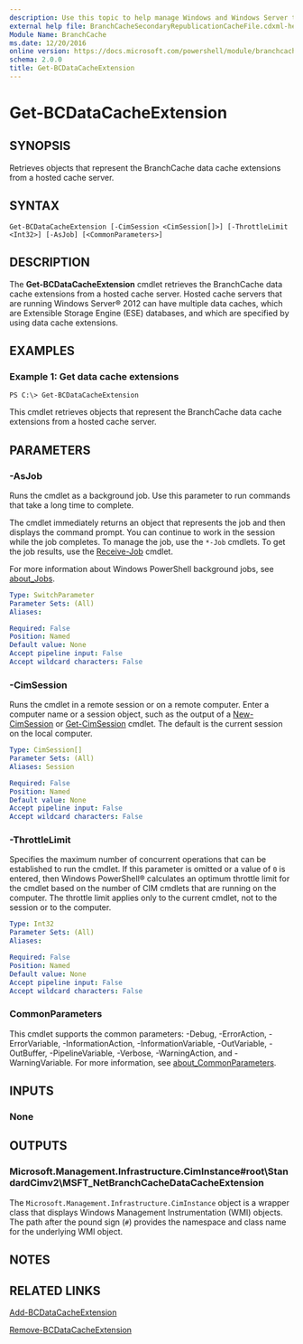 ```yaml
---
description: Use this topic to help manage Windows and Windows Server technologies with Windows PowerShell.
external help file: BranchCacheSecondaryRepublicationCacheFile.cdxml-help.xml
Module Name: BranchCache
ms.date: 12/20/2016
online version: https://docs.microsoft.com/powershell/module/branchcache/get-bcdatacacheextension?view=windowsserver2019-ps&wt.mc_id=ps-gethelp
schema: 2.0.0
title: Get-BCDataCacheExtension
---
```


# Get-BCDataCacheExtension

## SYNOPSIS
Retrieves objects that represent the BranchCache data cache extensions from a hosted cache server.

## SYNTAX

```
Get-BCDataCacheExtension [-CimSession <CimSession[]>] [-ThrottleLimit <Int32>] [-AsJob] [<CommonParameters>]
```

## DESCRIPTION
The **Get-BCDataCacheExtension** cmdlet retrieves the BranchCache data cache extensions from a hosted cache server.
Hosted cache servers that are running Windows Server® 2012 can have multiple data caches, which are Extensible Storage Engine (ESE) databases, and which are specified by using data cache extensions.

## EXAMPLES

### Example 1: Get data cache extensions
```
PS C:\> Get-BCDataCacheExtension
```

This cmdlet retrieves objects that represent the BranchCache data cache extensions from a hosted cache server.

## PARAMETERS

### -AsJob
Runs the cmdlet as a background job. Use this parameter to run commands that take a long time to complete. 

The cmdlet immediately returns an object that represents the job and then displays the command prompt. 
You can continue to work in the session while the job completes. 
To manage the job, use the `*-Job` cmdlets. 
To get the job results, use the [Receive-Job](https://go.microsoft.com/fwlink/?LinkID=113372) cmdlet. 

For more information about Windows PowerShell background jobs, see [about_Jobs](https://go.microsoft.com/fwlink/?LinkID=113251).

```yaml
Type: SwitchParameter
Parameter Sets: (All)
Aliases: 

Required: False
Position: Named
Default value: None
Accept pipeline input: False
Accept wildcard characters: False
```

### -CimSession
Runs the cmdlet in a remote session or on a remote computer.
Enter a computer name or a session object, such as the output of a [New-CimSession](https://go.microsoft.com/fwlink/p/?LinkId=227967) or [Get-CimSession](https://go.microsoft.com/fwlink/p/?LinkId=227966) cmdlet.
The default is the current session on the local computer.

```yaml
Type: CimSession[]
Parameter Sets: (All)
Aliases: Session

Required: False
Position: Named
Default value: None
Accept pipeline input: False
Accept wildcard characters: False
```

### -ThrottleLimit
Specifies the maximum number of concurrent operations that can be established to run the cmdlet.
If this parameter is omitted or a value of `0` is entered, then Windows PowerShell® calculates an optimum throttle limit for the cmdlet based on the number of CIM cmdlets that are running on the computer.
The throttle limit applies only to the current cmdlet, not to the session or to the computer.

```yaml
Type: Int32
Parameter Sets: (All)
Aliases: 

Required: False
Position: Named
Default value: None
Accept pipeline input: False
Accept wildcard characters: False
```

### CommonParameters
This cmdlet supports the common parameters: -Debug, -ErrorAction, -ErrorVariable, -InformationAction, -InformationVariable, -OutVariable, -OutBuffer, -PipelineVariable, -Verbose, -WarningAction, and -WarningVariable. For more information, see [about_CommonParameters](https://go.microsoft.com/fwlink/?LinkID=113216).

## INPUTS

### None

## OUTPUTS

### Microsoft.Management.Infrastructure.CimInstance#root\StandardCimv2\MSFT_NetBranchCacheDataCacheExtension
The `Microsoft.Management.Infrastructure.CimInstance` object is a wrapper class that displays Windows Management Instrumentation (WMI) objects.
The path after the pound sign (`#`) provides the namespace and class name for the underlying WMI object.

## NOTES

## RELATED LINKS

[Add-BCDataCacheExtension](./Add-BCDataCacheExtension.md)

[Remove-BCDataCacheExtension](./Remove-BCDataCacheExtension.md)

